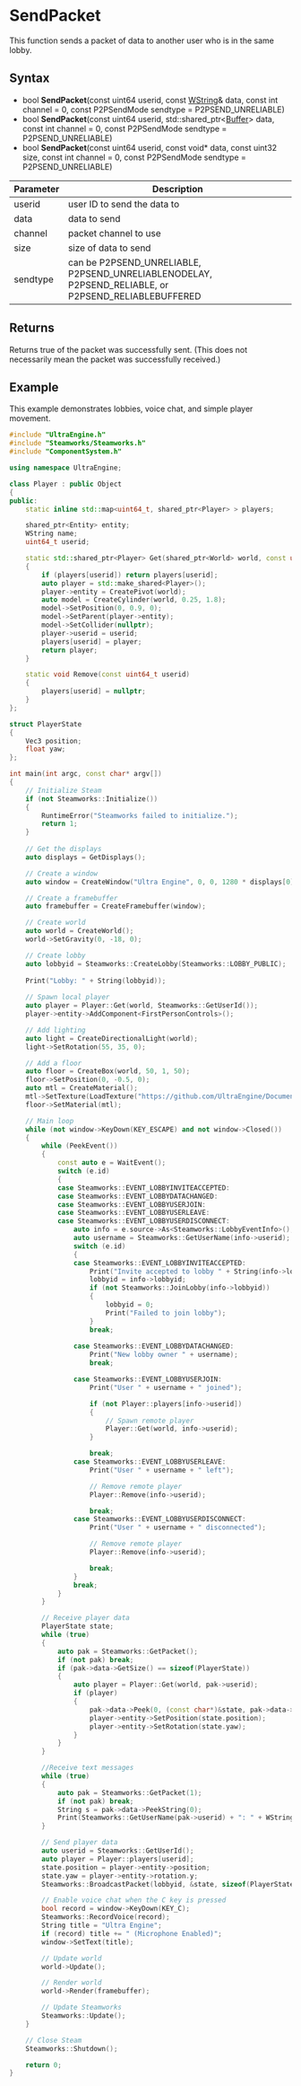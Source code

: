 # SendPacket

This function sends a packet of data to another user who is in the same lobby.

## Syntax

- bool **SendPacket**(const uint64 userid, const [WString](WString)& data, const int channel = 0, const P2PSendMode sendtype = P2PSEND_UNRELIABLE)
- bool **SendPacket**(const uint64 userid, std::shared_ptr<[Buffer](Buffer.md)\> data, const int channel = 0, const P2PSendMode sendtype = P2PSEND_UNRELIABLE)
- bool **SendPacket**(const uint64 userid, const void* data, const uint32 size, const int channel = 0, const P2PSendMode sendtype = P2PSEND_UNRELIABLE)

| Parameter | Description |
|---|---|
| userid | user ID to send the data to |
| data | data to send |
| channel | packet channel to use |
| size | size of data to send |
| sendtype | can be P2PSEND_UNRELIABLE, P2PSEND_UNRELIABLENODELAY, P2PSEND_RELIABLE, or P2PSEND_RELIABLEBUFFERED |

## Returns

Returns true of the packet was successfully sent. (This does not necessarily mean the packet was successfully received.)

## Example

This example demonstrates lobbies, voice chat, and simple player movement.

```c++
#include "UltraEngine.h"
#include "Steamworks/Steamworks.h"
#include "ComponentSystem.h"

using namespace UltraEngine;

class Player : public Object
{
public:
    static inline std::map<uint64_t, shared_ptr<Player> > players;

    shared_ptr<Entity> entity;
    WString name;
    uint64_t userid;

    static std::shared_ptr<Player> Get(shared_ptr<World> world, const uint64_t userid)
    {
        if (players[userid]) return players[userid];
        auto player = std::make_shared<Player>();
        player->entity = CreatePivot(world);
        auto model = CreateCylinder(world, 0.25, 1.8);
        model->SetPosition(0, 0.9, 0);
        model->SetParent(player->entity);
        model->SetCollider(nullptr);
        player->userid = userid;
        players[userid] = player;
        return player;
    }

    static void Remove(const uint64_t userid)
    {
        players[userid] = nullptr;
    }
};

struct PlayerState
{
    Vec3 position;
    float yaw;
};

int main(int argc, const char* argv[])
{
    // Initialize Steam
    if (not Steamworks::Initialize())
    {
        RuntimeError("Steamworks failed to initialize.");
        return 1;
    }
    
    // Get the displays
    auto displays = GetDisplays();

    // Create a window
    auto window = CreateWindow("Ultra Engine", 0, 0, 1280 * displays[0]->scale, 720 * displays[0]->scale, displays[0], WINDOW_CENTER | WINDOW_TITLEBAR);

    // Create a framebuffer
    auto framebuffer = CreateFramebuffer(window);

    // Create world
    auto world = CreateWorld();
    world->SetGravity(0, -18, 0);

    // Create lobby
    auto lobbyid = Steamworks::CreateLobby(Steamworks::LOBBY_PUBLIC);
    
    Print("Lobby: " + String(lobbyid));
     
    // Spawn local player
    auto player = Player::Get(world, Steamworks::GetUserId());
    player->entity->AddComponent<FirstPersonControls>();

    // Add lighting
    auto light = CreateDirectionalLight(world);
    light->SetRotation(55, 35, 0);

    // Add a floor
    auto floor = CreateBox(world, 50, 1, 50);
    floor->SetPosition(0, -0.5, 0);
    auto mtl = CreateMaterial();
    mtl->SetTexture(LoadTexture("https://github.com/UltraEngine/Documentation/raw/master/Assets/Materials/Developer/griid_gray.dds"));
    floor->SetMaterial(mtl);

    // Main loop
    while (not window->KeyDown(KEY_ESCAPE) and not window->Closed())
    {
        while (PeekEvent())
        {
            const auto e = WaitEvent();
            switch (e.id)
            {            
            case Steamworks::EVENT_LOBBYINVITEACCEPTED:
            case Steamworks::EVENT_LOBBYDATACHANGED:
            case Steamworks::EVENT_LOBBYUSERJOIN:
            case Steamworks::EVENT_LOBBYUSERLEAVE:
            case Steamworks::EVENT_LOBBYUSERDISCONNECT:
                auto info = e.source->As<Steamworks::LobbyEventInfo>();
                auto username = Steamworks::GetUserName(info->userid);
                switch (e.id)
                {
                case Steamworks::EVENT_LOBBYINVITEACCEPTED:
                    Print("Invite accepted to lobby " + String(info->lobbyid));
                    lobbyid = info->lobbyid;
                    if (not Steamworks::JoinLobby(info->lobbyid))
                    {
                        lobbyid = 0;
                        Print("Failed to join lobby");
                    }
                    break;
                
                case Steamworks::EVENT_LOBBYDATACHANGED:
                    Print("New lobby owner " + username);
                    break;

                case Steamworks::EVENT_LOBBYUSERJOIN:
                    Print("User " + username + " joined");

                    if (not Player::players[info->userid])
                    {
                        // Spawn remote player
                        Player::Get(world, info->userid);
                    }

                    break;
                case Steamworks::EVENT_LOBBYUSERLEAVE:
                    Print("User " + username + " left");

                    // Remove remote player
                    Player::Remove(info->userid);

                    break;
                case Steamworks::EVENT_LOBBYUSERDISCONNECT:
                    Print("User " + username + " disconnected");

                    // Remove remote player
                    Player::Remove(info->userid);

                    break;
                }
                break;
            }
        }

        // Receive player data
        PlayerState state;
        while (true)
        {
            auto pak = Steamworks::GetPacket();
            if (not pak) break;
            if (pak->data->GetSize() == sizeof(PlayerState))
            {
                auto player = Player::Get(world, pak->userid);
                if (player)
                {
                    pak->data->Peek(0, (const char*)&state, pak->data->GetSize());
                    player->entity->SetPosition(state.position);
                    player->entity->SetRotation(state.yaw);
                }
            }
        }

        //Receive text messages
        while (true)
        {
            auto pak = Steamworks::GetPacket(1);
            if (not pak) break;
            String s = pak->data->PeekString(0);
            Print(Steamworks::GetUserName(pak->userid) + ": " + WString(s));
        }

        // Send player data
        auto userid = Steamworks::GetUserId();
        auto player = Player::players[userid];
        state.position = player->entity->position;
        state.yaw = player->entity->rotation.y;
        Steamworks::BroadcastPacket(lobbyid, &state, sizeof(PlayerState), 0, Steamworks::P2PSEND_UNRELIABLENODELAY);

        // Enable voice chat when the C key is pressed
        bool record = window->KeyDown(KEY_C);
        Steamworks::RecordVoice(record);
        String title = "Ultra Engine";
        if (record) title += " (Microphone Enabled)";
        window->SetText(title);

        // Update world
        world->Update();

        // Render world
        world->Render(framebuffer);

        // Update Steamworks
        Steamworks::Update();
    }

    // Close Steam
    Steamworks::Shutdown();

    return 0;
}
```
